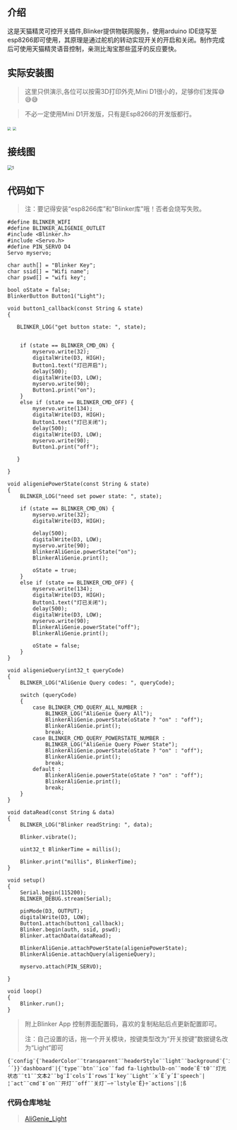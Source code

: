 ## 介绍
这是天猫精灵可控开关插件,Blinker提供物联网服务，使用arduino IDE烧写至esp8266即可使用，其原理是通过舵机的转动实现开关的开启和关闭。制作完成后可使用天猫精灵语音控制，亲测比淘宝那些蓝牙的反应要快。
## 实际安装图

> 这里只供演示,各位可以按需3D打印外壳,Mini D1很小的，足够你们发挥😅😅😅

> 不必一定使用Mini D1开发版，只有是Esp8266的开发版都行。

<img src="https://s1.ax1x.com/2020/07/26/apaqcd.jpg" style="zoom: 50%;" /> 

<img src="https://s1.ax1x.com/2020/07/26/apab1H.jpg" style="zoom: 50%;" /> 



## 接线图
<img src="https://s1.ax1x.com/2020/07/26/apakTK.png" alt="1" style="zoom: 67%;" /> 



## 代码如下

> 注：要记得安装“esp8266库”和"Blinker库"哦！否者会烧写失败。

```
#define BLINKER_WIFI
#define BLINKER_ALIGENIE_OUTLET
#include <Blinker.h>
#include <Servo.h>
#define PIN_SERVO D4
Servo myservo;

char auth[] = "Blinker Key";
char ssid[] = "Wifi name";
char pswd[] = "wifi key";

bool oState = false;
BlinkerButton Button1("Light");

void button1_callback(const String & state)
{
    
   BLINKER_LOG("get button state: ", state);

    
    if (state == BLINKER_CMD_ON) {
        myservo.write(32);
        digitalWrite(D3, HIGH);
        Button1.text("灯已开启");
        delay(500);
        digitalWrite(D3, LOW);
        myservo.write(90);
        Button1.print("on");
    }
    else if (state == BLINKER_CMD_OFF) {
        myservo.write(134);
        digitalWrite(D3, HIGH);
        Button1.text("灯已关闭");
        delay(500);
        digitalWrite(D3, LOW);
        myservo.write(90);    
        Button1.print("off");
        
   }
   
}

void aligeniePowerState(const String & state)
{
    BLINKER_LOG("need set power state: ", state);

    if (state == BLINKER_CMD_ON) {
        myservo.write(32);
        digitalWrite(D3, HIGH);
        
        delay(500);
        digitalWrite(D3, LOW);
        myservo.write(90);
        BlinkerAliGenie.powerState("on");
        BlinkerAliGenie.print();

        oState = true;
    }
    else if (state == BLINKER_CMD_OFF) {
        myservo.write(134);
        digitalWrite(D3, HIGH);
        Button1.text("灯已关闭");
        delay(500);
        digitalWrite(D3, LOW);
        myservo.write(90);
        BlinkerAliGenie.powerState("off");
        BlinkerAliGenie.print();

        oState = false;
    }
}

void aligenieQuery(int32_t queryCode)
{
    BLINKER_LOG("AliGenie Query codes: ", queryCode);

    switch (queryCode)
    {
        case BLINKER_CMD_QUERY_ALL_NUMBER :
            BLINKER_LOG("AliGenie Query All");
            BlinkerAliGenie.powerState(oState ? "on" : "off");
            BlinkerAliGenie.print();
            break;
        case BLINKER_CMD_QUERY_POWERSTATE_NUMBER :
            BLINKER_LOG("AliGenie Query Power State");
            BlinkerAliGenie.powerState(oState ? "on" : "off");
            BlinkerAliGenie.print();
            break;
        default :
            BlinkerAliGenie.powerState(oState ? "on" : "off");
            BlinkerAliGenie.print();
            break;
    }
}

void dataRead(const String & data)
{
    BLINKER_LOG("Blinker readString: ", data);

    Blinker.vibrate();
    
    uint32_t BlinkerTime = millis();
    
    Blinker.print("millis", BlinkerTime);
}

void setup()
{
    Serial.begin(115200);
    BLINKER_DEBUG.stream(Serial);

    pinMode(D3, OUTPUT);
    digitalWrite(D3, LOW);
    Button1.attach(button1_callback);
    Blinker.begin(auth, ssid, pswd);
    Blinker.attachData(dataRead);
    
    BlinkerAliGenie.attachPowerState(aligeniePowerState);
    BlinkerAliGenie.attachQuery(aligenieQuery);
    
    myservo.attach(PIN_SERVO);

}

void loop()
{
    Blinker.run();
}
```

> 附上Blinker App 控制界面配置码，喜欢的复制粘贴后点更新配置即可。
>
> 注：自己设置的话，拖一个开关模块，按键类型改为“开关按键”数据键名改为“Light”即可

```
{¨config¨{¨headerColor¨¨transparent¨¨headerStyle¨¨light¨¨background¨{¨img¨´´}}¨dashboard¨|{¨type¨¨btn¨¨ico¨¨fad fa-lightbulb-on¨¨mode¨Ê¨t0¨¨灯光状态¨¨t1¨¨文本2¨¨bg¨Ì¨cols¨Í¨rows¨Í¨key¨¨Light¨´x´Ë´y´Í¨speech¨|¦¨act¨¨cmd¨‡¨on¨¨开灯¨¨off¨¨关灯¨—÷¨lstyle¨Ë}÷¨actions¨|¦ß
```
### 代码仓库地址
> [AliGenie_Light](https://github.com/liucheng-github/AliGenie-Switch-extension)

